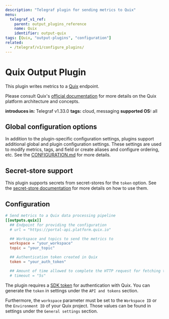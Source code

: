 ```yaml
---
description: "Telegraf plugin for sending metrics to Quix"
menu:
  telegraf_v1_ref:
    parent: output_plugins_reference
    name: Quix
    identifier: output-quix
tags: [Quix, "output-plugins", "configuration"]
related:
  - /telegraf/v1/configure_plugins/
---
```


# Quix Output Plugin

This plugin writes metrics to a [Quix](https://quix.io) endpoint.

Please consult Quix's [official documentation](https://quix.io/docs/) for more details on the
Quix platform architecture and concepts.

**introduces in:** Telegraf v1.33.0
**tags:** cloud, messaging
**supported OS:** all

[quix]: https://quix.io
[docs]: https://quix.io/docs/

## Global configuration options <!-- @/docs/includes/plugin_config.md -->

In addition to the plugin-specific configuration settings, plugins support
additional global and plugin configuration settings. These settings are used to
modify metrics, tags, and field or create aliases and configure ordering, etc.
See the [CONFIGURATION.md](/telegraf/v1/configuration/#plugins) for more details.

[CONFIGURATION.md]: ../../../docs/CONFIGURATION.md#plugins

## Secret-store support

This plugin supports secrets from secret-stores for the `token` option.
See the [secret-store documentation](/telegraf/v1/configuration/#secret-store-secrets) for more details on how
to use them.

[SECRETSTORE]: ../../../docs/CONFIGURATION.md#secret-store-secrets

## Configuration

```toml @sample.conf
# Send metrics to a Quix data processing pipeline
[[outputs.quix]]
  ## Endpoint for providing the configuration
  # url = "https://portal-api.platform.quix.io"

  ## Workspace and topics to send the metrics to
  workspace = "your_workspace"
  topic = "your_topic"

  ## Authentication token created in Quix
  token = "your_auth_token"

  ## Amount of time allowed to complete the HTTP request for fetching the config
  # timeout = "5s"
```

The plugin requires a [SDK token](https://quix.io/docs/develop/authentication/personal-access-token.html) for authentication with Quix. You can
generate the `token` in settings under the `API and tokens` section.

Furthermore, the `workspace` parameter must be set to the `Workspace ID` or the
`Environment ID` of your Quix project. Those values can be found in settings
under the `General settings` section.

[token]: https://quix.io/docs/develop/authentication/personal-access-token.html
